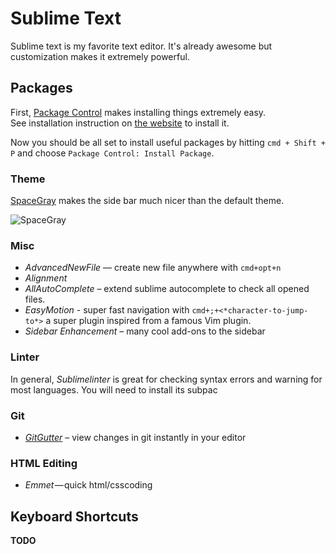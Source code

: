 # Sublime Text

Sublime text is my favorite text editor.  It's already awesome but customization makes it extremely powerful. 

## Packages

First, [Package Control](https://packagecontrol.io/) makes installing things extremely easy.  
See installation instruction on [the website](https://packagecontrol.io/) to install it. 

Now you should be all set to install useful packages by hitting `cmd + Shift + P`
and choose `Package Control: Install Package`.

### Theme

[SpaceGray](http://kkga.github.io/spacegray/) makes the side bar much nicer than the default theme. 

![SpaceGray](http://kkga.github.io/spacegray/assets/spacegray.png)

### Misc

- *AdvancedNewFile* — create new file anywhere with `cmd+opt+n`
- *Alignment*
- *AllAutoComplete* – extend sublime autocomplete to check all opened files.
- *EasyMotion* - super fast navigation with `cmd+;+<*character-to-jump-to*>` a super plugin inspired from a famous Vim plugin.
- *Sidebar Enhancement* – many cool add-ons to the sidebar

### Linter

In general, *Sublimelinter* is great for checking syntax errors and warning for most languages.
You will need to install its subpac

### Git 
- *[GitGutter](http://www.jisaacks.com/gitgutter)* – view changes in git instantly in your editor

### HTML Editing

- *Emmet* — quick html/csscoding

## Keyboard Shortcuts

**TODO**
